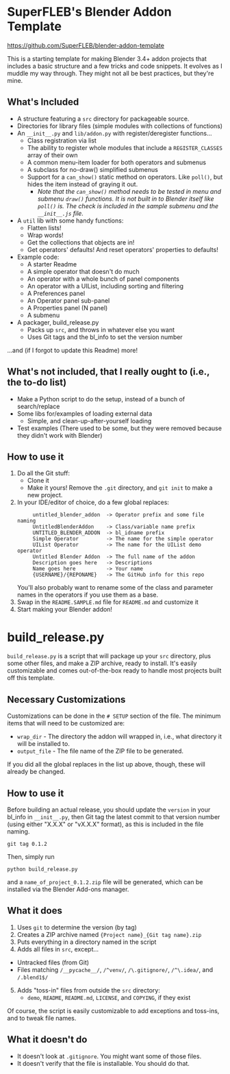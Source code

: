 # SuperFLEB's Blender Addon Template

https://github.com/SuperFLEB/blender-addon-template

This is a starting template for making Blender 3.4+ addon projects that includes a basic structure and a few
tricks and code snippets. It evolves as I muddle my way through. They might not all be best practices, but they're mine. 

## What's Included

* A structure featuring a `src` directory for packageable source.
* Directories for library files (simple modules with collections of functions)
* An `__init__.py` and `lib/addon.py` with register/deregister functions...
  * Class registration via list
  * The ability to register whole modules that include a `REGISTER_CLASSES` array of their own
  * A common menu-item loader for both operators and submenus
  * A subclass for no-draw() simplified submenus
  * Support for a `can_show()` static method on operators. Like `poll()`, but hides the item instead of graying it out.
    * _Note that the `can_show()` method needs to be tested in menu and submenu `draw()` functions. It is not built in to Blender itself like `poll()` is. The check is included in the sample submenu and the `__init__.js` file._ 
* A `util` lib with some handy functions:
  * Flatten lists!
  * Wrap words!
  * Get the collections that objects are in!
  * Get operators' defaults! And reset operators' properties to defaults!
* Example code:
  * A starter Readme
  * A simple operator that doesn't do much
  * An operator with a whole bunch of panel components
  * An operator with a UIList, including sorting and filtering
  * A Preferences panel
  * An Operator panel sub-panel
  * A Properties panel (N panel)
  * A submenu
* A packager, build_release.py
  * Packs up `src`, and throws in whatever else you want
  * Uses Git tags and the bl_info to set the version number

...and (if I forgot to update this Readme) more!

## What's not included, that I really ought to (i.e., the to-do list)

* Make a Python script to do the setup, instead of a bunch of search/replace
* Some libs for/examples of loading external data
  * Simple, and clean-up-after-yourself loading
* Test examples (There used to be some, but they were removed because they didn't work with Blender)

## How to use it

1. Do all the Git stuff:
   * Clone it
   * Make it yours! Remove the `.git` directory, and `git init` to make a new project.
2. In your IDE/editor of choice, do a few global replaces:
   ```
        untitled_blender_addon  -> Operator prefix and some file naming
        UntitledBlenderAddon    -> Class/variable name prefix
        UNTITLED_BLENDER_ADDON  -> bl_idname prefix
        Simple Operator         -> The name for the simple operator
        UIList Operator         -> The name for the UIList demo operator
        Untitled Blender Addon  -> The full name of the addon
        Description goes here   -> Descriptions
        Name goes here          -> Your name
        {USERNAME}/{REPONAME}   -> The GitHub info for this repo
   ```
   You'll also probably want to rename some of the class and parameter names in the operators if you use them as a base.
3. Swap in the `README.SAMPLE.md` file for `README.md` and customize it
4. Start making your Blender addon!

# build_release.py

`build_release.py` is a script that will package up your `src` directory, plus some other files, and make a ZIP archive,
ready to install. It's easily customizable and comes out-of-the-box ready to handle most projects built off this template.

## Necessary Customizations

Customizations can be done in the `# SETUP` section of the file. The minimum items that will need to be customized are:

* `wrap_dir` - The directory the addon will wrapped in, i.e., what directory it will be installed to.
* `output_file` - The file name of the ZIP file to be generated.

If you did all the global replaces in the list up above, though, these will already be changed.

## How to use it

Before building an actual release, you should update the `version` in your bl_info in `__init__.py`, then Git tag the
latest commit to that version number (using either "X.X.X" or "vX.X.X" format), as this is included in the file naming.

```shell
git tag 0.1.2
```

Then, simply run

```shell
python build_release.py
```

and a `name_of_project_0.1.2.zip` file will be generated, which can be installed via the Blender Add-ons manager.

## What it does

1. Uses `git` to determine the version (by tag)
2. Creates a ZIP archive named `{Project name}_{Git tag name}.zip`
3. Puts everything in a directory named in the script
4. Adds all files in `src`, except...
  * Untracked files (from Git)
  * Files matching `/__pycache__/`, `/^venv/`, `/\.gitignore/`, `/^\.idea/`, and `/.blend1$/`
5. Adds "toss-in" files from outside the `src` directory:
    * `demo`, `README`, `README.md`, `LICENSE`, and `COPYING`, if they exist

Of course, the script is easily customizable to add exceptions and toss-ins, and to tweak file names.

## What it doesn't do

* It doesn't look at `.gitignore`. You might want some of those files.
* It doesn't verify that the file is installable. You should do that.
